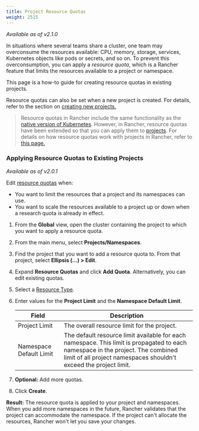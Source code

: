 ```yaml
---
title: Project Resource Quotas
weight: 2515
---
```


_Available as of v2.1.0_

In situations where several teams share a cluster, one team may overconsume the resources available: CPU, memory, storage, services, Kubernetes objects like pods or secrets, and so on.  To prevent this overconsumption, you can apply a _resource quota_, which is a Rancher feature that limits the resources available to a project or namespace.

This page is a how-to guide for creating resource quotas in existing projects.

Resource quotas can also be set when a new project is created. For details, refer to the section on [creating new projects.]({{<baseurl>}}/rancher/v2.x/en/cluster-admin/projects-and-namespaces/#creating-projects)

> Resource quotas in Rancher include the same functionality as the [native version of Kubernetes](https://kubernetes.io/docs/concepts/policy/resource-quotas/). However, in Rancher, resource quotas have been extended so that you can apply them to [projects]({{<baseurl>}}/rancher/v2.x/en/k8s-in-rancher/projects-and-namespaces/#projects). For details on how resource quotas work with projects in Rancher, refer to [this page.](./quotas-for-projects)

### Applying Resource Quotas to Existing Projects

_Available as of v2.0.1_

Edit [resource quotas]({{<baseurl>}}/rancher/v2.x/en/k8s-in-rancher/projects-and-namespaces/resource-quotas) when:

- You want to limit the resources that a project and its namespaces can use.
- You want to scale the resources available to a project up or down when a research quota is already in effect.

1. From the **Global** view, open the cluster containing the project to which you want to apply a resource quota.

1. From the main menu, select **Projects/Namespaces**.

1. Find the project that you want to add a resource quota to. From that project, select **Ellipsis (...) > Edit**.

1. Expand **Resource Quotas** and click **Add Quota**. Alternatively, you can edit existing quotas.

1. Select a [Resource Type]({{<baseurl>}}/rancher/v2.x/en/project-admin/resource-quotas/#resource-quota-types).

1. Enter values for the **Project Limit** and the **Namespace Default Limit**.

    | Field                   | Description                                                                                              |
    | ----------------------- | -------------------------------------------------------------------------------------------------------- |
    | Project Limit           | The overall resource limit for the project.                                                              |
    | Namespace Default Limit | The default resource limit available for each namespace. This limit is propagated to each namespace in the project. The combined limit of all project namespaces shouldn't exceed the project limit. |

1. **Optional:** Add more quotas.

1. Click **Create**.

**Result:** The resource quota is applied to your project and namespaces. When you add more namespaces in the future, Rancher validates that the project can accommodate the namespace. If the project can't allocate the resources, Rancher won't let you save your changes.

